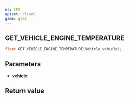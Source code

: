 ```yaml
---
ns: CFX
apiset: client
game: gta5
---
```

## GET_VEHICLE_ENGINE_TEMPERATURE

```c
float GET_VEHICLE_ENGINE_TEMPERATURE(Vehicle vehicle);
```


## Parameters
* **vehicle**: 

## Return value
